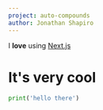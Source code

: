 ```yaml
---
project: auto-compounds
author: Jonathan Shapiro
---
```


I **love** using [Next.js](https://nextjs.org/)
# It's very cool

```python
print('hello there')
```